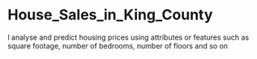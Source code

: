 # House_Sales_in_King_County
l analyse and predict housing prices using attributes or features such as square footage, number of bedrooms, number of floors and so on


